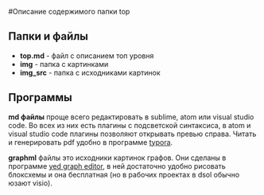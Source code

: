 #Описание содержимого папки top
## Папки и файлы
- **top.md** - файл с описанием топ уровня
- **img** - папка с картинками
- **img_src** - папка с исходниками картинок

## Программы
**md файлы** проще всего редактировать в sublime, atom или visual studio code. Во всех из них есть плагины с подсветской синтаксиса, в atom и visual studio code плагины позволяют открывать превью справа. Читать и генерировать pdf удобно в программе [typora](https://typora.io/).

**graphml** файлы это исходники картинок графов. Они сделаны в программе [yed graph editor](https://www.yworks.com/products/yed), в ней достаточно удобно рисовать блоксхемы и она бесплатная (но в рабочих проектах в dsol обычно юзают visio).

